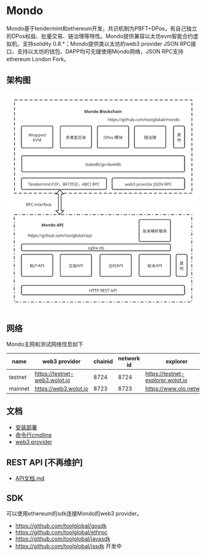 # Mondo

Mondo基于tendermint和ethereum开发，共识机制为PBFT+DPos，有自己独立的DPos权益、批量交易、链治理等特性。Mondo提供兼容以太坊evm智能合约虚拟机，支持solidity 0.8.*；Mondo提供类以太坊的web3 provider JSON RPC接口，支持以太坊的钱包、DAPP均可无缝使用Mondo网络，JSON RPC支持ethereum London Fork。

## 架构图
![banner](statics/mondo-architecture.v5.svg)

## 网络
Mondo主网和测试网络信息如下

|  name   |         web3 provider         | chainid | network id |             explorer              |              faucet               |
| ------- | ----------------------------- | ------- | ---------- | --------------------------------- | --------------------------------- |
| testnet | https://testnet-web3.wolot.io | 8724    | 8724       | https://testnet-explorer.wolot.io | https://testnet-explorer.wolot.io |
| mainnet | https://web3.wolot.io         | 8723    | 8723       | https://www.olo.network           | N/A                               |

## 文档
- [安装部署](docs/install.md)
- [命令行cmdline](docs/CMDLINE.md)
- [web3 provider](docs/json-rpc.md)

## REST API [不再维护]
- [API文档.md](https://github.com/toolglobal/api/blob/master/docs.md)

## SDK
可以使用ethereum的sdk连接Mondo的web3 provider。

- https://github.com/toolglobal/gosdk
- https://github.com/toolglobal/ethrpc
- https://github.com/toolglobal/javasdk
- https://github.com/toolglobal/jssdk 开发中